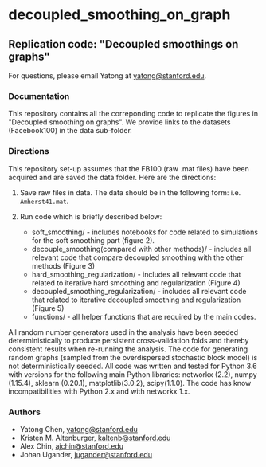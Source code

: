 # decoupled_smoothing_on_graph
## Replication code: "Decoupled smoothings on graphs"

For questions, please email Yatong at yatong@stanford.edu.

### Documentation

This repository contains all the correponding code to replicate the figures in "Decoupled smoothing on graphs". We provide links to the datasets (Facebook100) in the data sub-folder.


### Directions

This repository set-up assumes that the FB100 (raw .mat files) have been acquired and are saved the data folder. Here are the directions:

1. Save raw files in data. The data should be in the following form: i.e. `Amherst41.mat`.

2. Run code which is briefly described below:
   * soft_smoothing/ - includes notebooks for code related to simulations for the soft smoothing part (figure 2).
   * decouple_smoothing(compared with other methods)/ - includes all relevant code that compare decoupled smoothing with the other methods (Figure 3)
   * hard_smoothing_regularization/ - includes all relevant code that related to iterative hard smoothing and regularization (Figure 4)
   * decoupled_smoothing_regularization/ - includes all relevant code that related to iterative decoupled smoothing and regularization (Figure 5)
   * functions/ - all helper functions that are required by the main codes.

All random number generators used in the analysis have been seeded deterministically to produce persistent cross-validation folds and thereby consistent results when re-running the analysis. The code for generating random graphs (sampled from the overdispersed stochastic block model) is not deterministically seeded. All code was written and tested for Python 3.6 with versions for the following main Python libraries:  networkx (2.2), numpy (1.15.4), sklearn (0.20.1), matplotlib(3.0.2), scipy(1.1.0). The code has know incompatibilities with Python 2.x and with networkx 1.x.

### Authors
* Yatong Chen, yatong@stanford.edu
* Kristen M. Altenburger, kaltenb@stanford.edu
* Alex Chin, ajchin@stanford.edu
* Johan Ugander, jugander@stanford.edu

